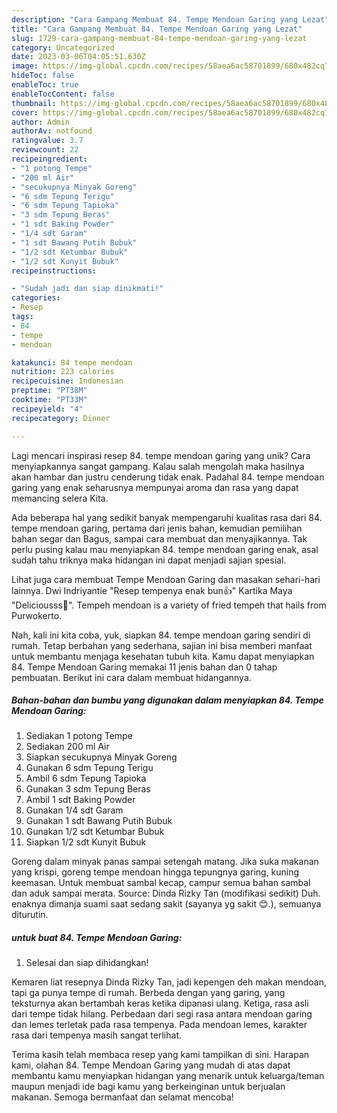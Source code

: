 ```yaml
---
description: "Cara Gampang Membuat 84. Tempe Mendoan Garing yang Lezat"
title: "Cara Gampang Membuat 84. Tempe Mendoan Garing yang Lezat"
slug: 1729-cara-gampang-membuat-84-tempe-mendoan-garing-yang-lezat
category: Uncategorized
date: 2023-03-06T04:05:51.630Z
image: https://img-global.cpcdn.com/recipes/58aea6ac58701899/680x482cq70/84-tempe-mendoan-garing-foto-resep-utama.jpg
hideToc: false
enableToc: true
enableTocContent: false
thumbnail: https://img-global.cpcdn.com/recipes/58aea6ac58701899/680x482cq70/84-tempe-mendoan-garing-foto-resep-utama.jpg
cover: https://img-global.cpcdn.com/recipes/58aea6ac58701899/680x482cq70/84-tempe-mendoan-garing-foto-resep-utama.jpg
author: Admin
authorAv: notfound
ratingvalue: 3.7
reviewcount: 22
recipeingredient:
- "1 potong Tempe"
- "200 ml Air"
- "secukupnya Minyak Goreng"
- "6 sdm Tepung Terigu"
- "6 sdm Tepung Tapioka"
- "3 sdm Tepung Beras"
- "1 sdt Baking Powder"
- "1/4 sdt Garam"
- "1 sdt Bawang Putih Bubuk"
- "1/2 sdt Ketumbar Bubuk"
- "1/2 sdt Kunyit Bubuk"
recipeinstructions:

- "Sudah jadi dan siap dinikmati!"
categories:
- Resep
tags:
- 84
- tempe
- mendoan

katakunci: 84 tempe mendoan 
nutrition: 223 calories
recipecuisine: Indonesian
preptime: "PT38M"
cooktime: "PT33M"
recipeyield: "4"
recipecategory: Dinner

---
```





Lagi mencari inspirasi resep 84. tempe mendoan garing yang unik? Cara menyiapkannya sangat gampang. Kalau salah mengolah maka hasilnya akan hambar dan justru cenderung tidak enak. Padahal 84. tempe mendoan garing yang enak seharusnya mempunyai aroma dan rasa yang dapat memancing selera Kita.





Ada beberapa hal yang sedikit banyak mempengaruhi kualitas rasa dari 84. tempe mendoan garing, pertama dari jenis bahan, kemudian pemilihan bahan segar dan Bagus, sampai cara membuat dan menyajikannya. Tak perlu pusing kalau mau menyiapkan 84. tempe mendoan garing enak,      asal sudah tahu triknya maka hidangan ini dapat menjadi sajian spesial.














Lihat juga cara membuat Tempe Mendoan Garing dan masakan sehari-hari lainnya. Dwi Indriyantie &#34;Resep tempenya enak bun👍&#34; Kartika Maya &#34;Deliciousss🤤&#34;. Tempeh mendoan is a variety of fried tempeh that hails from Purwokerto.






Nah, kali ini kita coba, yuk, siapkan 84. tempe mendoan garing sendiri di rumah. Tetap berbahan yang sederhana, sajian ini bisa memberi manfaat untuk membantu menjaga kesehatan tubuh kita. Kamu dapat menyiapkan 84. Tempe Mendoan Garing memakai 11 jenis bahan dan 0 tahap pembuatan. Berikut ini cara dalam membuat hidangannya.

<!--inarticleads1-->

##### Bahan-bahan dan bumbu yang digunakan dalam menyiapkan 84. Tempe Mendoan Garing:

1. Sediakan 1 potong Tempe
1. Sediakan 200 ml Air
1. Siapkan secukupnya Minyak Goreng
1. Gunakan 6 sdm Tepung Terigu
1. Ambil 6 sdm Tepung Tapioka
1. Gunakan 3 sdm Tepung Beras
1. Ambil 1 sdt Baking Powder
1. Gunakan 1/4 sdt Garam
1. Gunakan 1 sdt Bawang Putih Bubuk
1. Gunakan 1/2 sdt Ketumbar Bubuk
1. Siapkan 1/2 sdt Kunyit Bubuk


Goreng dalam minyak panas sampai setengah matang. Jika suka makanan yang krispi, goreng tempe mendoan hingga tepungnya garing, kuning keemasan. Untuk membuat sambal kecap, campur semua bahan sambal dan aduk sampai merata. Source: Dinda Rizky Tan (modifikasi sedikit) Duh. enaknya dimanja suami saat sedang sakit (sayanya yg sakit 😊.), semuanya diturutin. 

<!--inarticleads2-->

#####  untuk buat 84. Tempe Mendoan Garing:


1. Selesai dan siap dihidangkan!

Kemaren liat resepnya Dinda Rizky Tan, jadi kepengen deh makan mendoan, tapi ga punya tempe di rumah. Berbeda dengan yang garing, yang teksturnya akan bertambah keras ketika dipanasi ulang. Ketiga, rasa asli dari tempe tidak hilang. Perbedaan dari segi rasa antara mendoan garing dan lemes terletak pada rasa tempenya. Pada mendoan lemes, karakter rasa dari tempenya masih sangat terlihat. 

Terima kasih telah membaca resep yang kami tampilkan di sini. Harapan kami, olahan 84. Tempe Mendoan Garing yang mudah di atas dapat membantu kamu menyiapkan hidangan yang menarik untuk keluarga/teman maupun menjadi ide bagi kamu yang berkeinginan untuk berjualan makanan. Semoga bermanfaat dan selamat mencoba!

